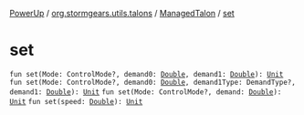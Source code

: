 [PowerUp](../../index.md) / [org.stormgears.utils.talons](../index.md) / [ManagedTalon](index.md) / [set](./set.md)

# set

`fun set(Mode: ControlMode?, demand0: `[`Double`](https://kotlinlang.org/api/latest/jvm/stdlib/kotlin/-double/index.html)`, demand1: `[`Double`](https://kotlinlang.org/api/latest/jvm/stdlib/kotlin/-double/index.html)`): `[`Unit`](https://kotlinlang.org/api/latest/jvm/stdlib/kotlin/-unit/index.html)
`fun set(Mode: ControlMode?, demand0: `[`Double`](https://kotlinlang.org/api/latest/jvm/stdlib/kotlin/-double/index.html)`, demand1Type: DemandType?, demand1: `[`Double`](https://kotlinlang.org/api/latest/jvm/stdlib/kotlin/-double/index.html)`): `[`Unit`](https://kotlinlang.org/api/latest/jvm/stdlib/kotlin/-unit/index.html)
`fun set(Mode: ControlMode?, demand: `[`Double`](https://kotlinlang.org/api/latest/jvm/stdlib/kotlin/-double/index.html)`): `[`Unit`](https://kotlinlang.org/api/latest/jvm/stdlib/kotlin/-unit/index.html)
`fun set(speed: `[`Double`](https://kotlinlang.org/api/latest/jvm/stdlib/kotlin/-double/index.html)`): `[`Unit`](https://kotlinlang.org/api/latest/jvm/stdlib/kotlin/-unit/index.html)